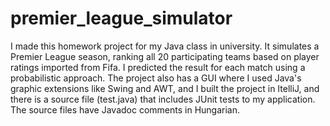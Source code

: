 # premier_league_simulator
I made this homework project for my Java class in university. It simulates a Premier League season, ranking all 20 participating teams based on player ratings imported from Fifa. I predicted the result for each match using a probabilistic approach.
The project also has a GUI where I used Java's graphic extensions like Swing and AWT, and I built the project in ItelliJ, and there is a source file (test.java) that includes JUnit tests to my application.
The source files have Javadoc comments in Hungarian.
